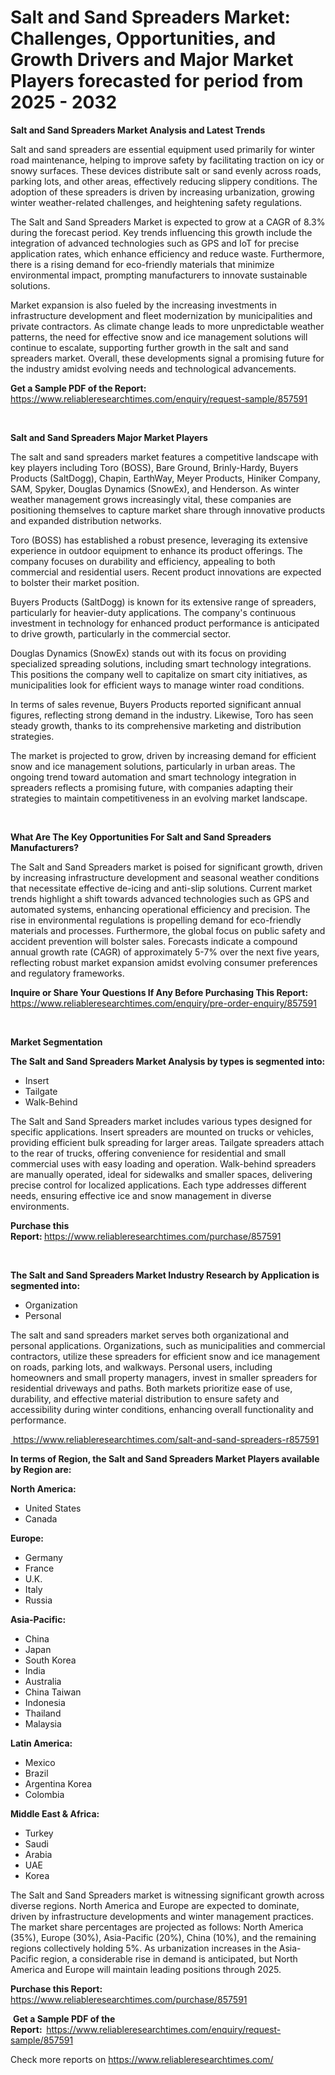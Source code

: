 <p><h1>Salt and Sand Spreaders Market: Challenges, Opportunities, and Growth Drivers and Major Market Players forecasted for period from 2025 - 2032</h1></p><p><strong>Salt and Sand Spreaders Market Analysis and Latest Trends</strong></p>
<p><p>Salt and sand spreaders are essential equipment used primarily for winter road maintenance, helping to improve safety by facilitating traction on icy or snowy surfaces. These devices distribute salt or sand evenly across roads, parking lots, and other areas, effectively reducing slippery conditions. The adoption of these spreaders is driven by increasing urbanization, growing winter weather-related challenges, and heightening safety regulations.</p><p>The Salt and Sand Spreaders Market is expected to grow at a CAGR of 8.3% during the forecast period. Key trends influencing this growth include the integration of advanced technologies such as GPS and IoT for precise application rates, which enhance efficiency and reduce waste. Furthermore, there is a rising demand for eco-friendly materials that minimize environmental impact, prompting manufacturers to innovate sustainable solutions.</p><p>Market expansion is also fueled by the increasing investments in infrastructure development and fleet modernization by municipalities and private contractors. As climate change leads to more unpredictable weather patterns, the need for effective snow and ice management solutions will continue to escalate, supporting further growth in the salt and sand spreaders market. Overall, these developments signal a promising future for the industry amidst evolving needs and technological advancements.</p></p>
<p><strong>Get a Sample PDF of the Report:&nbsp;</strong> <a href="https://www.reliableresearchtimes.com/enquiry/request-sample/857591?utm_campaign=3361&utm_medium=2&utm_source=Github&utm_content=ia&utm_term=09042025&utm_id=salt-and-sand-spreaders">https://www.reliableresearchtimes.com/enquiry/request-sample/857591</a></p>
<p>&nbsp;</p>
<p><strong>Salt and Sand Spreaders Major Market Players</strong></p>
<p><p>The salt and sand spreaders market features a competitive landscape with key players including Toro (BOSS), Bare Ground, Brinly-Hardy, Buyers Products (SaltDogg), Chapin, EarthWay, Meyer Products, Hiniker Company, SAM, Spyker, Douglas Dynamics (SnowEx), and Henderson. As winter weather management grows increasingly vital, these companies are positioning themselves to capture market share through innovative products and expanded distribution networks.</p><p>Toro (BOSS) has established a robust presence, leveraging its extensive experience in outdoor equipment to enhance its product offerings. The company focuses on durability and efficiency, appealing to both commercial and residential users. Recent product innovations are expected to bolster their market position. </p><p>Buyers Products (SaltDogg) is known for its extensive range of spreaders, particularly for heavier-duty applications. The company's continuous investment in technology for enhanced product performance is anticipated to drive growth, particularly in the commercial sector.</p><p>Douglas Dynamics (SnowEx) stands out with its focus on providing specialized spreading solutions, including smart technology integrations. This positions the company well to capitalize on smart city initiatives, as municipalities look for efficient ways to manage winter road conditions.</p><p>In terms of sales revenue, Buyers Products reported significant annual figures, reflecting strong demand in the industry. Likewise, Toro has seen steady growth, thanks to its comprehensive marketing and distribution strategies.</p><p>The market is projected to grow, driven by increasing demand for efficient snow and ice management solutions, particularly in urban areas. The ongoing trend toward automation and smart technology integration in spreaders reflects a promising future, with companies adapting their strategies to maintain competitiveness in an evolving market landscape.</p></p>
<p>&nbsp;</p>
<p><strong>What Are The Key Opportunities For Salt and Sand Spreaders Manufacturers?</strong></p>
<p><p>The Salt and Sand Spreaders market is poised for significant growth, driven by increasing infrastructure development and seasonal weather conditions that necessitate effective de-icing and anti-slip solutions. Current market trends highlight a shift towards advanced technologies such as GPS and automated systems, enhancing operational efficiency and precision. The rise in environmental regulations is propelling demand for eco-friendly materials and processes. Furthermore, the global focus on public safety and accident prevention will bolster sales. Forecasts indicate a compound annual growth rate (CAGR) of approximately 5-7% over the next five years, reflecting robust market expansion amidst evolving consumer preferences and regulatory frameworks.</p></p>
<p><strong>Inquire or Share Your Questions If Any Before Purchasing This Report:</strong> <a href="https://www.reliableresearchtimes.com/enquiry/pre-order-enquiry/857591?utm_campaign=3361&utm_medium=2&utm_source=Github&utm_content=ia&utm_term=09042025&utm_id=salt-and-sand-spreaders">https://www.reliableresearchtimes.com/enquiry/pre-order-enquiry/857591</a></p>
<p>&nbsp;</p>
<p><strong>Market Segmentation</strong></p>
<p><strong>The Salt and Sand Spreaders Market Analysis by types is segmented into:</strong></p>
<p><ul><li>Insert</li><li>Tailgate</li><li>Walk-Behind</li></ul></p>
<p><p>The Salt and Sand Spreaders market includes various types designed for specific applications. Insert spreaders are mounted on trucks or vehicles, providing efficient bulk spreading for larger areas. Tailgate spreaders attach to the rear of trucks, offering convenience for residential and small commercial uses with easy loading and operation. Walk-behind spreaders are manually operated, ideal for sidewalks and smaller spaces, delivering precise control for localized applications. Each type addresses different needs, ensuring effective ice and snow management in diverse environments.</p></p>
<p><strong>Purchase this Report:&nbsp;</strong><a href="https://www.reliableresearchtimes.com/purchase/857591?utm_campaign=3361&utm_medium=2&utm_source=Github&utm_content=ia&utm_term=09042025&utm_id=salt-and-sand-spreaders">https://www.reliableresearchtimes.com/purchase/857591</a></p>
<p>&nbsp;</p>
<p><strong>The Salt and Sand Spreaders Market Industry Research by Application is segmented into:</strong></p>
<p><ul><li>Organization</li><li>Personal</li></ul></p>
<p><p>The salt and sand spreaders market serves both organizational and personal applications. Organizations, such as municipalities and commercial contractors, utilize these spreaders for efficient snow and ice management on roads, parking lots, and walkways. Personal users, including homeowners and small property managers, invest in smaller spreaders for residential driveways and paths. Both markets prioritize ease of use, durability, and effective material distribution to ensure safety and accessibility during winter conditions, enhancing overall functionality and performance.</p></p>
<p><a href="https://www.reliableresearchtimes.com/salt-and-sand-spreaders-r857591?utm_campaign=3361&utm_medium=2&utm_source=Github&utm_content=ia&utm_term=09042025&utm_id=salt-and-sand-spreaders">&nbsp;https://www.reliableresearchtimes.com/salt-and-sand-spreaders-r857591</a></p>
<p><strong>In terms of Region, the Salt and Sand Spreaders Market Players available by Region are:</strong></p>
<p>
    <p> <strong> North America: </strong>
        <ul>
            <li>United States</li>
            <li>Canada</li>
        </ul>
        </p> 
    <p> <strong> Europe: </strong>
        <ul>
            <li>Germany</li>
            <li>France</li>
            <li>U.K.</li>
            <li>Italy</li>
            <li>Russia</li>
        </ul>
        </p> 
    <p> <strong> Asia-Pacific: </strong>
        <ul>
            <li>China</li>
            <li>Japan</li>
            <li>South Korea</li>
            <li>India</li>
            <li>Australia</li>
            <li>China Taiwan</li>
            <li>Indonesia</li>
            <li>Thailand</li>
            <li>Malaysia</li>
        </ul>
        </p> 
    <p> <strong> Latin America: </strong>
        <ul>
            <li>Mexico</li>
            <li>Brazil</li>
            <li>Argentina Korea</li>
            <li>Colombia</li>
        </ul>
        </p> 
    <p> <strong> Middle East & Africa: </strong>
        <ul>
            <li>Turkey</li>
            <li>Saudi</li>
            <li>Arabia</li>
            <li>UAE</li>
            <li>Korea</li>
        </ul>
    </p>
    </p>
<p><p>The Salt and Sand Spreaders market is witnessing significant growth across diverse regions. North America and Europe are expected to dominate, driven by infrastructure developments and winter management practices. The market share percentages are projected as follows: North America (35%), Europe (30%), Asia-Pacific (20%), China (10%), and the remaining regions collectively holding 5%. As urbanization increases in the Asia-Pacific region, a considerable rise in demand is anticipated, but North America and Europe will maintain leading positions through 2025.</p></p>
<p><strong>Purchase this Report: </strong><a href="https://www.reliableresearchtimes.com/purchase/857591?utm_campaign=3361&utm_medium=2&utm_source=Github&utm_content=ia&utm_term=09042025&utm_id=salt-and-sand-spreaders">https://www.reliableresearchtimes.com/purchase/857591</a></p>
<p>&nbsp;<strong>Get a Sample PDF of the Report:&nbsp;&nbsp;</strong><a href="https://www.reliableresearchtimes.com/enquiry/request-sample/857591?utm_campaign=3361&utm_medium=2&utm_source=Github&utm_content=ia&utm_term=09042025&utm_id=salt-and-sand-spreaders">https://www.reliableresearchtimes.com/enquiry/request-sample/857591</a></p>
<p><strong></strong></p>
<p>Check more reports on <a href="https://www.reliableresearchtimes.com/?utm_campaign=3361&utm_medium=2&utm_source=Github&utm_content=ia&utm_term=09042025&utm_id=salt-and-sand-spreaders">https://www.reliableresearchtimes.com/</a></p>